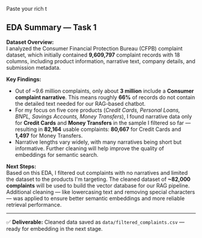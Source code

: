 Paste your rich t

## **EDA Summary — Task 1**

**Dataset Overview:**  
I analyzed the Consumer Financial Protection Bureau (CFPB) complaint dataset, which initially contained **9,609,797** complaint records with 18 columns, including product information, narrative text, company details, and submission metadata.

**Key Findings:**

- Out of ~9.6 million complaints, only about **3 million** include a **Consumer complaint narrative**. This means roughly **66%** of records do not contain the detailed text needed for our RAG-based chatbot.
- For my focus on five core products (_Credit Cards, Personal Loans, BNPL, Savings Accounts, Money Transfers_), I found narrative data only for **Credit Cards** and **Money Transfers** in the sample I filtered so far — resulting in **82,164** usable complaints: **80,667** for Credit Cards and **1,497** for Money Transfers.
- Narrative lengths vary widely, with many narratives being short but informative. Further cleaning will help improve the quality of embeddings for semantic search.


**Next Steps:**  
Based on this EDA, I filtered out complaints with no narratives and limited the dataset to the products I'm targeting. The cleaned dataset of **~82,000 complaints** will be used to build the vector database for our RAG pipeline. Additional cleaning — like lowercasing text and removing special characters — was applied to ensure better semantic embeddings and more reliable retrieval performance.

* * *

✅ **Deliverable:** Cleaned data saved as `data/filtered_complaints.csv` — ready for embedding in the next stage.